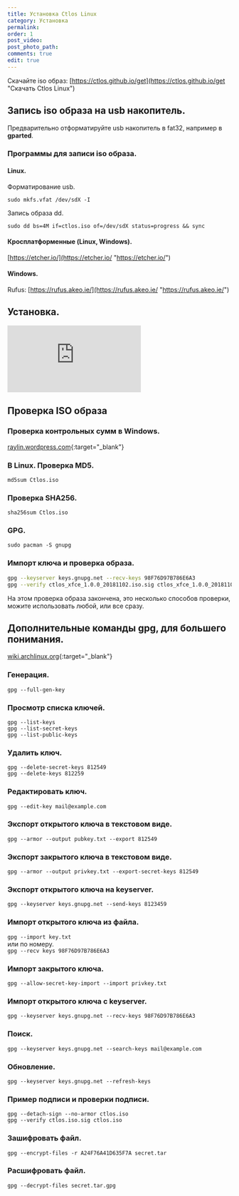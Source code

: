 ```yaml
---
title: Установка Ctlos Linux
category: Установка
permalink:
order: 1
post_video: 
post_photo_path: 
comments: true
edit: true
---
```

Скачайте iso образ: [https://ctlos.github.io/get](https://ctlos.github.io/get "Скачать Ctlos Linux")

## Запись iso образа на usb накопитель.

Предварительно отформатируйте usb накопитель в fat32, например в **gparted**.

### Программы для записи iso образа.

#### Linux.

Форматирование usb.

    sudo mkfs.vfat /dev/sdX -I

Запись образа dd.

    sudo dd bs=4M if=ctlos.iso of=/dev/sdX status=progress && sync

#### Кросплатформенные (Linux, Windows).

[https://etcher.io/](https://etcher.io/ "https://etcher.io/")

#### Windows.

Rufus: [https://rufus.akeo.ie/](https://rufus.akeo.ie/ "https://rufus.akeo.ie/")

## Установка.

<div class="embed-responsive embed-responsive-16by9">
	<iframe src="https://www.youtube.com/embed/xaaAoakklfQ" frameborder="0" allow="accelerometer; autoplay; encrypted-media; gyroscope; picture-in-picture" allowfullscreen></iframe>
</div>

## Проверка ISO образа

### Проверка контрольных сумм в Windows.

[raylin.wordpress.com](http://raylin.wordpress.com/downloads/md5-sha-1-checksum-utility/){:target="_blank"}

### В Linux. Проверка MD5.  
`md5sum Ctlos.iso`

### Проверка  SHA256.  
`sha256sum Ctlos.iso`

### GPG.  
`sudo pacman -S gnupg`

### Импорт ключа и проверка образа.
```bash
gpg --keyserver keys.gnupg.net --recv-keys 98F76D97B786E6A3
gpg --verify ctlos_xfce_1.0.0_20181102.iso.sig ctlos_xfce_1.0.0_20181102.iso
```

На этом проверка образа закончена, это несколько способов проверки, можите использовать любой, или все сразу.

## Дополнительные команды gpg, для большего понимания.

[wiki.archlinux.org](https://wiki.archlinux.org/index.php/GnuPG_(%D0%A0%D1%83%D1%81%D1%81%D0%BA%D0%B8%D0%B9)){:target="_blank"}

### Генерация.  
`gpg --full-gen-key`

### Просмотр списка ключей.
```
gpg --list-keys
gpg --list-secret-keys
gpg --list-public-keys
```

### Удалить ключ.
```
gpg --delete-secret-keys 812549
gpg --delete-keys 812259
```

### Редактировать ключ.  
`gpg --edit-key mail@example.com`

### Экспорт открытого ключа в текстовом виде.  
`gpg --armor --output pubkey.txt --export 812549`

### Экспорт закрытого ключа в текстовом виде.  
`gpg --armor --output privkey.txt --export-secret-keys 812549`

### Экспорт открытого ключа на keyserver.  
`gpg --keyserver keys.gnupg.net --send-keys 8123459`

### Импорт открытого ключа из файла.  
`gpg --import key.txt`  
или по номеру.  
`gpg --recv keys 98F76D97B786E6A3`

### Импорт закрытого ключа.  
`gpg --allow-secret-key-import --import privkey.txt`

### Импорт открытого ключа с keyserver.  
`gpg --keyserver keys.gnupg.net --recv-keys 98F76D97B786E6A3`

### Поиск.  
`gpg --keyserver keys.gnupg.net --search-keys mail@example.com`

### Обновление.  
`gpg --keyserver keys.gnupg.net --refresh-keys`

### Пример подписи и проверки подписи.
```
gpg --detach-sign --no-armor ctlos.iso
gpg --verify ctlos.iso.sig ctlos.iso
```

### Зашифровать файл.  
`gpg --encrypt-files -r A24F76A41D635F7A secret.tar`

### Расшифровать файл.  
`gpg --decrypt-files secret.tar.gpg`